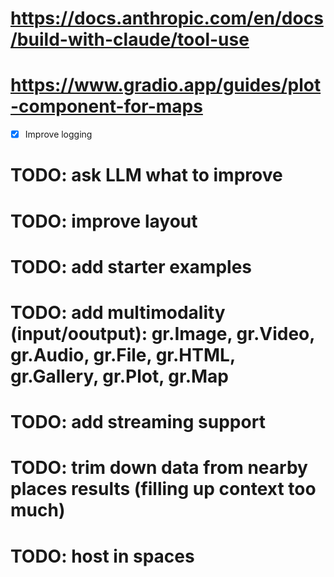 # https://docs.anthropic.com/en/docs/build-with-claude/tool-use
# https://www.gradio.app/guides/plot-component-for-maps

- [x] Improve logging
# TODO: ask LLM what to improve
# TODO: improve layout
# TODO: add starter examples
# TODO: add multimodality (input/ooutput): gr.Image, gr.Video, gr.Audio, gr.File, gr.HTML, gr.Gallery, gr.Plot, gr.Map
# TODO: add streaming support
# TODO: trim down data from nearby places results (filling up context too much)
# TODO: host in spaces